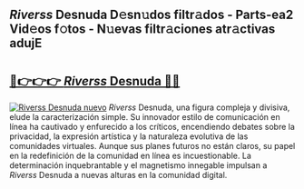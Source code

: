 ## _Riverss_ Desnuda D𝚎sn𝚞dos filtr𝚊dos - Parts-ea2 Vid𝚎os f𝚘tos - N𝚞evas filtr𝚊ciones atr𝚊ctivas adujE

# <h2><a href="http://mb278h5.tromn.icu/?c=_Riverss_+Desnuda">🔗👉👉👉 _Riverss_ Desnuda 🔗🔗</a></h2>

[![_Riverss_ Desnuda nuevo](https://i.imgur.com/pEAQMta.gif)](http://mb278h5.tromn.icu/?c=_Riverss_+Desnuda)
_Riverss_ Desnuda, una figura compleja y divisiva, elude la caracterización simple. Su innovador estilo de comunicación en línea ha cautivado y enfurecido a los críticos, encendiendo debates sobre la privacidad, la expresión artística y la naturaleza evolutiva de las comunidades virtuales. Aunque sus planes futuros no están claros, su papel en la redefinición de la comunidad en línea es incuestionable. La determinación inquebrantable y el magnetismo innegable impulsan a _Riverss_ Desnuda a nuevas alturas en la comunidad digital.
